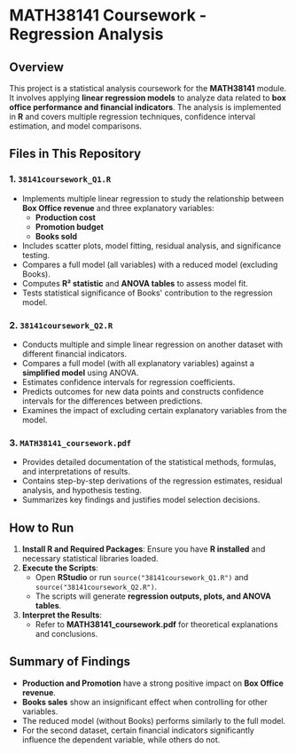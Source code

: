 # MATH38141 Coursework - Regression Analysis

## Overview
This project is a statistical analysis coursework for the **MATH38141** module. It involves applying **linear regression models** to analyze data related to **box office performance and financial indicators**. The analysis is implemented in **R** and covers multiple regression techniques, confidence interval estimation, and model comparisons.

## Files in This Repository

### 1. `38141coursework_Q1.R`
- Implements multiple linear regression to study the relationship between **Box Office revenue** and three explanatory variables:
  - **Production cost**
  - **Promotion budget**
  - **Books sold**
- Includes scatter plots, model fitting, residual analysis, and significance testing.
- Compares a full model (all variables) with a reduced model (excluding Books).
- Computes **R² statistic** and **ANOVA tables** to assess model fit.
- Tests statistical significance of Books' contribution to the regression model.

### 2. `38141coursework_Q2.R`
- Conducts multiple and simple linear regression on another dataset with different financial indicators.
- Compares a full model (with all explanatory variables) against a **simplified model** using ANOVA.
- Estimates confidence intervals for regression coefficients.
- Predicts outcomes for new data points and constructs confidence intervals for the differences between predictions.
- Examines the impact of excluding certain explanatory variables from the model.

### 3. `MATH38141_coursework.pdf`
- Provides detailed documentation of the statistical methods, formulas, and interpretations of results.
- Contains step-by-step derivations of the regression estimates, residual analysis, and hypothesis testing.
- Summarizes key findings and justifies model selection decisions.

## How to Run
1. **Install R and Required Packages**:
   Ensure you have **R installed** and necessary statistical libraries loaded.
2. **Execute the Scripts**:
   - Open **RStudio** or run `source("38141coursework_Q1.R")` and `source("38141coursework_Q2.R")`.
   - The scripts will generate **regression outputs, plots, and ANOVA tables**.
3. **Interpret the Results**:
   - Refer to **MATH38141_coursework.pdf** for theoretical explanations and conclusions.

## Summary of Findings
- **Production and Promotion** have a strong positive impact on **Box Office revenue**.
- **Books sales** show an insignificant effect when controlling for other variables.
- The reduced model (without Books) performs similarly to the full model.
- For the second dataset, certain financial indicators significantly influence the dependent variable, while others do not.

